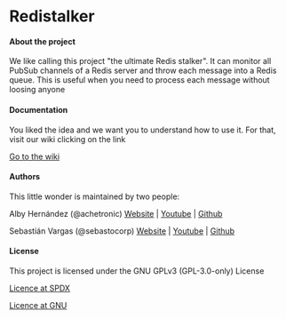 Redistalker
======

#### About the project
We like calling this project "the ultimate Redis stalker". 
It can monitor all PubSub channels of a Redis server and throw each message into a Redis queue. 
This is useful when you need to process each message without loosing anyone

#### Documentation
You liked the idea and we want you to understand how to use it.
For that, visit our wiki clicking on the link


[Go to the wiki](https://gitlab.com/achetronic/redistalker/-/wikis)

#### Authors
This little wonder is maintained by two people:

Alby Hernández (@achetronic)
[Website](https://achetronic.com) | [Youtube](https://youtube.com/achetronic) | [Github](https://github.com/achetronic)

Sebastián Vargas (@sebastocorp)
[Website](#) | [Youtube](#) | [Github](https://github.com/sebastocorp)

#### License
This project is licensed under the GNU GPLv3 (GPL-3.0-only) License 

[Licence at SPDX](https://spdx.org/licenses/GPL-3.0-only.html)

[Licence at GNU](https://www.gnu.org/licenses/gpl-3.0-standalone.html)
